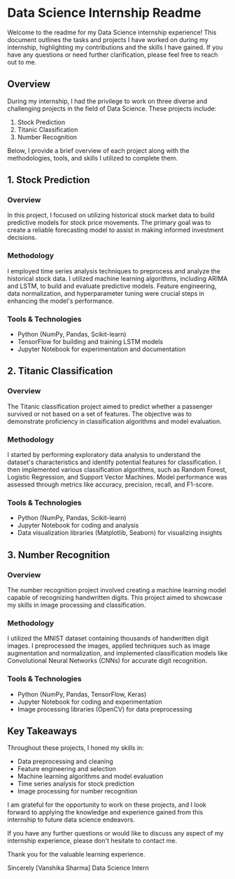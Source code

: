 # Data Science Internship Readme

Welcome to the readme for my Data Science internship experience! This document outlines the tasks and projects I have worked on during my internship, highlighting my contributions and the skills I have gained. If you have any questions or need further clarification, please feel free to reach out to me.

## Overview

During my internship, I had the privilege to work on three diverse and challenging projects in the field of Data Science. These projects include:

1. Stock Prediction
2. Titanic Classification
3. Number Recognition

Below, I provide a brief overview of each project along with the methodologies, tools, and skills I utilized to complete them.

## 1. Stock Prediction

### Overview

In this project, I focused on utilizing historical stock market data to build predictive models for stock price movements. The primary goal was to create a reliable forecasting model to assist in making informed investment decisions.

### Methodology

I employed time series analysis techniques to preprocess and analyze the historical stock data. I utilized machine learning algorithms, including ARIMA and LSTM, to build and evaluate predictive models. Feature engineering, data normalization, and hyperparameter tuning were crucial steps in enhancing the model's performance.

### Tools & Technologies

- Python (NumPy, Pandas, Scikit-learn)
- TensorFlow for building and training LSTM models
- Jupyter Notebook for experimentation and documentation

## 2. Titanic Classification

### Overview

The Titanic classification project aimed to predict whether a passenger survived or not based on a set of features. The objective was to demonstrate proficiency in classification algorithms and model evaluation.

### Methodology

I started by performing exploratory data analysis to understand the dataset's characteristics and identify potential features for classification. I then implemented various classification algorithms, such as Random Forest, Logistic Regression, and Support Vector Machines. Model performance was assessed through metrics like accuracy, precision, recall, and F1-score.

### Tools & Technologies

- Python (NumPy, Pandas, Scikit-learn)
- Jupyter Notebook for coding and analysis
- Data visualization libraries (Matplotlib, Seaborn) for visualizing insights

## 3. Number Recognition

### Overview

The number recognition project involved creating a machine learning model capable of recognizing handwritten digits. This project aimed to showcase my skills in image processing and classification.

### Methodology

I utilized the MNIST dataset containing thousands of handwritten digit images. I preprocessed the images, applied techniques such as image augmentation and normalization, and implemented classification models like Convolutional Neural Networks (CNNs) for accurate digit recognition.

### Tools & Technologies

- Python (NumPy, Pandas, TensorFlow, Keras)
- Jupyter Notebook for coding and experimentation
- Image processing libraries (OpenCV) for data preprocessing

## Key Takeaways

Throughout these projects, I honed my skills in:

- Data preprocessing and cleaning
- Feature engineering and selection
- Machine learning algorithms and model evaluation
- Time series analysis for stock prediction
- Image processing for number recognition

I am grateful for the opportunity to work on these projects, and I look forward to applying the knowledge and experience gained from this internship to future data science endeavors.

If you have any further questions or would like to discuss any aspect of my internship experience, please don't hesitate to contact me.

Thank you for the valuable learning experience.

Sincerely
[Vanshika Sharma]
Data Science Intern
